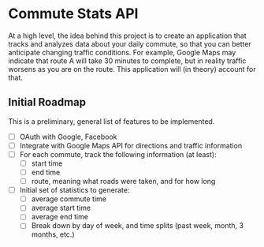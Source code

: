 # Commute Stats API
At a high level, the idea behind this project is to create an application that tracks and analyzes
data about your daily commute, so that you can better anticipate changing traffic conditions. For 
example, Google Maps may indicate that route A will take 30 minutes to complete, but in reality
traffic worsens as you are on the route. This application will (in theory) account for that.

## Initial Roadmap
This is a preliminary, general list of features to be implemented.
- [ ] OAuth with Google, Facebook
- [ ] Integrate with Google Maps API for directions and traffic information
- [ ] For each commute, track the following information (at least):
    - [ ] start time
    - [ ] end time
    - [ ] route, meaning what roads were taken, and for how long
- [ ] Initial set of statistics to generate:
    - [ ] average commute time
    - [ ] average start time
    - [ ] average end time
    - [ ] Break down by day of week, and time splits (past week, month, 3 months, etc.)